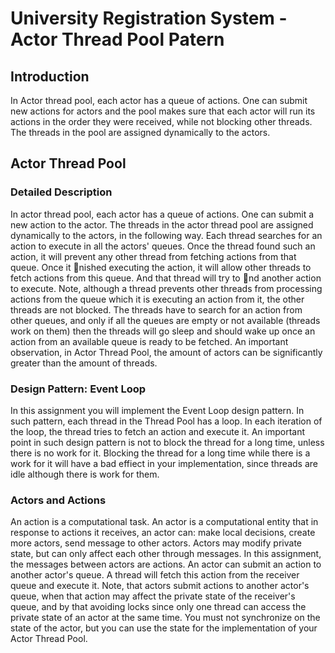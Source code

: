 #  University Registration System - Actor Thread Pool Patern

## Introduction
In Actor thread pool, each actor has a queue of actions. One can submit new actions for actors and the pool makes sure that each actor will run its actions in the order they were received, while not blocking other threads. The threads in the pool are assigned dynamically to the actors.

## Actor Thread Pool

### Detailed Description
In actor thread pool, each actor has a queue of actions. One can submit a new action to the actor. The threads in the actor thread pool are assigned dynamically to the actors, in the following way. Each thread searches for an action to execute in all the actors' queues. Once the thread found such an action, it will prevent any other thread from fetching actions from that queue. Once it nished executing the action, it will allow other threads to fetch actions from this queue. And that thread will try to nd another action to execute. Note, although a thread prevents other threads from processing actions from the queue which it is executing an action from it, the other threads are not blocked. The threads have to search for an action from other queues, and only if all the queues are empty or not available (threads work on them) then the threads will go sleep and should wake up once an action from an available queue is ready to be fetched. An important observation, in Actor Thread Pool, the amount of actors can be significantly greater than the amount of threads.

### Design Pattern: Event Loop
In this assignment you will implement the Event Loop design pattern. In such pattern, each thread in the Thread Pool has a loop. In each iteration of the loop, the thread tries to fetch an action and execute it. An important point in such design pattern is not to block the thread for a long time, unless there is no work for it. Blocking the thread for a long time while there is a work for it will have a bad effiect in your implementation, since threads are idle although there is work for them.

### Actors and Actions
An action is a computational task. An actor is a computational entity that in response to actions it receives, an actor can: make local decisions, create more actors, send message to other actors. Actors may modify private state, but can only affect each other through messages. In this assignment, the messages between actors are actions. An actor can submit an action to another actor's queue. A thread will fetch this action from the receiver queue and execute it. Note, that actors submit actions to another actor's queue, when that action may affect the private state of the receiver's queue, and by that avoiding locks since only one thread can access the private state of an actor at the same time. You must not synchronize on the state of the actor, but you can use the state for the implementation of your Actor Thread Pool.
